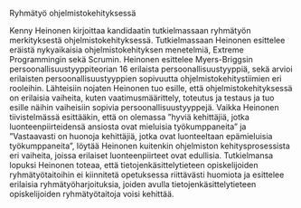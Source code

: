 Ryhmätyö ohjelmistokehityksessä


Kenny Heinonen kirjoittaa kandidaatin tutkielmassaan ryhmätyön merkityksestä ohjelmistokehityksessä. Tutkielmassaan Heinonen esittelee eräistä nykyaikaisia ohjelmistokehityksen menetelmiä, Extreme Programmingin sekä Scrumin. Heinonen esittelee Myers-Briggsin persoonallisuustyyppiteorian 16 erilaista persoonallisuustyyppiä, sekä arvioi erilaisten persoonallisuustyyppien sopivuutta ohjelmistokehitystiimien eri rooleihin. Lähteisiin nojaten Heinonen tuo esille, että ohjelmistokehityksessä on erilaisia vaiheita, kuten vaatimusmäärittely, toteutus ja testaus ja tuo esille näihin vaiheisiin sopivia persoonallisuustyyppejä. Vaikka Heinonen tiivistelmässä esittääkin, että on olemassa ”hyviä kehittäjiä, jotka luonteenpiirteidensä ansiosta ovat mieluisia työkumppaneita” ja ”Vastaavasti on huonoja kehittäjiä, jotka ovat luonteeltaan epämieluisia työkumppaneita”, löytää Heinonen kuitenkin ohjelmiston kehitysprosessista eri vaiheita, joissa erilaiset luonteenpiirteet ovat edullisia. Tutkielmansa lopuksi Heinonen toteaa, että tietojenkäsittelytieteen opiskelijoiden ryhmätyötaitoihin ei kiinnitetä opetuksessa riittävästi huomiota ja esittelee erilaisia ryhmätyöharjoituksia, joiden avulla tietojenkäsittelytieteen opiskelijoiden ryhmätyötaitoja voisi kehittää.

